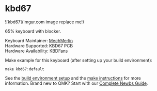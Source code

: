 # kbd67

![kbd67](imgur.com image replace me!)

65% keyboard with blocker.  

Keyboard Maintainer: [MechMerlin](https://github.com/mechmerlin)  
Hardware Supported: KBD67 PCB  
Hardware Availability: [KBDFans](https://kbdfans.cn/products/coming-soon-kbd67-mechanical-keyboard-diy-kit)

Make example for this keyboard (after setting up your build environment):

    make kbd67:default

See the [build environment setup](https://docs.qmk.fm/#/getting_started_build_tools) and the [make instructions](https://docs.qmk.fm/#/getting_started_make_guide) for more information. Brand new to QMK? Start with our [Complete Newbs Guide](https://docs.qmk.fm/#/newbs).

